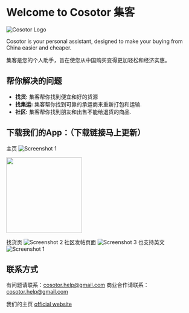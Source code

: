 
# Welcome to Cosotor 集客

![Cosotor Logo](https://cosotor.github.io/logo.png)

Cosotor is your personal assistant, designed to make your buying from China easier and cheaper. 

集客是您的个人助手，旨在使您从中国购买变得更加轻松和经济实惠。

## 帮你解决的问题

- **找货:** 集客帮你找到便宜和好的货源
- **找集运:** 集客帮你找到可靠的承运商来重新打包和运输.
- **社区:** 集客帮你找到朋友和出售不能给退货的商品.


## 下载我们的App：（下载链接马上更新）

主页
![Screenshot 1](https://cosotor.github.io/0-main-zh.png)

<img src="[Assets/icon.png](https://cosotor.github.io/0-main-zh.png)" width="200">

找货页
![Screenshot 2](https://cosotor.github.io/1-buy-zh.png)
社区发帖页面
![Screenshot 3](https://cosotor.github.io/2-com.png.png)
也支持英文
![Screenshot 1](https://cosotor.github.io/0-main-en.png)

## 联系方式
有问题请联系：[cosotor.help@gmail.com](mailto:cosotor.help@gmail.com)
商业合作请联系：[cosotor.help@gmail.com](mailto:cosotor.help@gmail.com)

我们的主页 [official website](https://cosotor.github.io)

